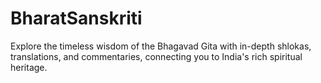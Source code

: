 # BharatSanskriti
Explore the timeless wisdom of the Bhagavad Gita with in-depth shlokas, translations, and commentaries, connecting you to India's rich spiritual heritage.
